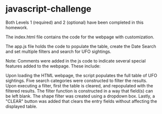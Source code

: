# javascript-challenge

Both Levels 1 (required) and 2 (optional) have been completed in this homework.

The index.html file contains the code for the webpage with customization.

The app.js file holds the code to populate the table, create the Date Search and set multiple filters and search for UFO sightings.

Note: Comments were added in the js code to indicate several special features added to the webpage. These include:

Upon loading the HTML webpage, the script populates the full table of UFO sightings. 
Five search categories were constructed to filter the results. Upon executing a filter, first the table is cleared, and repopulated with the filtered results. The filter function is constructed in a way that field(s) can be left blank. 
The shape filter was created using a dropdown box.
Lastly, a "CLEAR" button was added that clears the entry fields without affecting the displayed table. 
